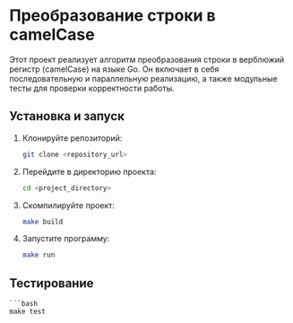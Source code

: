 # Преобразование строки в camelCase

Этот проект реализует алгоритм преобразования строки в верблюжий регистр (camelCase) на языке Go. Он включает в себя последовательную и параллельную реализацию, а также модульные тесты для проверки корректности работы.

## Установка и запуск

1. Клонируйте репозиторий:
   ```bash
   git clone <repository_url>

2. Перейдите в директорию проекта:
    ```bash
    cd <project_directory>

3. Скомпилируйте проект:
    ```bash
    make build

4. Запустите программу:
    ```bash
    make run

## Тестирование
    ```bash
    make test